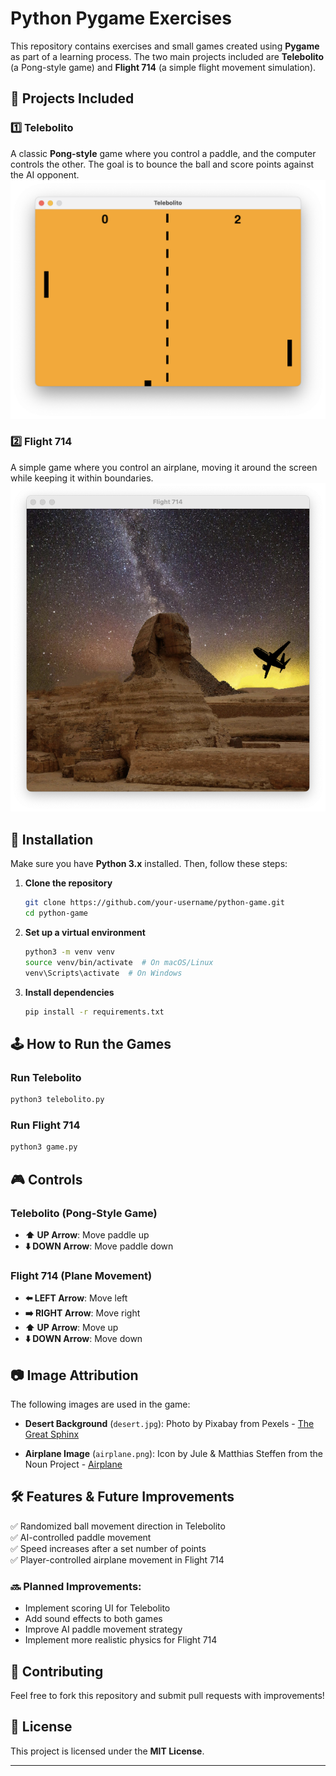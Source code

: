 # Python Pygame Exercises

This repository contains exercises and small games created using **Pygame** as part of a learning process. The two main projects included are **Telebolito** (a Pong-style game) and **Flight 714** (a simple flight movement simulation).

## 🚀 Projects Included


### **1️⃣ Telebolito** 
A classic **Pong-style** game where you control a paddle, and the computer controls the other. The goal is to bounce the ball and score points against the AI opponent.
![telebolito](./telebolito.png)

### **2️⃣ Flight 714**
A simple game where you control an airplane, moving it around the screen while keeping it within boundaries.
![flight 714](./flight714.png)

## 📌 Installation
Make sure you have **Python 3.x** installed. Then, follow these steps:

1. **Clone the repository**
   ```bash
   git clone https://github.com/your-username/python-game.git
   cd python-game
   ```
2. **Set up a virtual environment**
   ```bash
   python3 -m venv venv
   source venv/bin/activate  # On macOS/Linux
   venv\Scripts\activate  # On Windows
   ```
3. **Install dependencies**
   ```bash
   pip install -r requirements.txt
   ```

## 🕹️ How to Run the Games

### **Run Telebolito**
```bash
python3 telebolito.py
```
### **Run Flight 714**
```bash
python3 game.py
```

## 🎮 Controls
### **Telebolito (Pong-Style Game)**
- **⬆️ UP Arrow**: Move paddle up
- **⬇️ DOWN Arrow**: Move paddle down

### **Flight 714 (Plane Movement)**
- **⬅️ LEFT Arrow**: Move left
- **➡️ RIGHT Arrow**: Move right
- **⬆️ UP Arrow**: Move up
- **⬇️ DOWN Arrow**: Move down

## 📷 Image Attribution
The following images are used in the game:
- **Desert Background** (`desert.jpg`): Photo by Pixabay from Pexels - [The Great Sphinx](https://www.pexels.com/photo/the-great-sphinx-262786/)

- **Airplane Image** (`airplane.png`): Icon by Jule & Matthias Steffen from the Noun Project - [Airplane](https://thenounproject.com/icon/airplane-5096/)



## 🛠️ Features & Future Improvements
✅ Randomized ball movement direction in Telebolito  
✅ AI-controlled paddle movement  
✅ Speed increases after a set number of points  
✅ Player-controlled airplane movement in Flight 714  

### 🔜 Planned Improvements:
- Implement scoring UI for Telebolito
- Add sound effects to both games
- Improve AI paddle movement strategy
- Implement more realistic physics for Flight 714

## 🤝 Contributing
Feel free to fork this repository and submit pull requests with improvements!

## 📜 License
This project is licensed under the **MIT License**.

---
